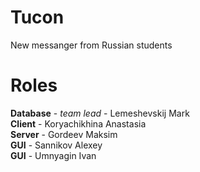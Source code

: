 # Tucon
New messanger from Russian students

# Roles

<b>Database</b> - <i>team lead</i> - Lemeshevskij Mark<br>
<b>Client</b> - Koryachikhina Anastasia<br>
<b>Server</b> - Gordeev Maksim<br>
<b>GUI</b>    - Sannikov Alexey<br>
<b>GUI</b>    - Umnyagin Ivan<br>
